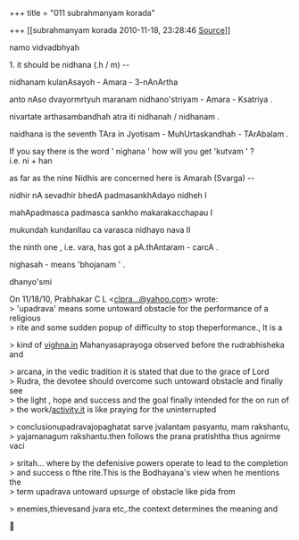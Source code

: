 +++
title = "011 subrahmanyam korada"

+++
[[subrahmanyam korada	2010-11-18, 23:28:46 [Source](https://groups.google.com/g/bvparishat/c/hgqpE5V-3aA)]]



namo vidvadbhyah

1\. it should be nidhana (.h / m) --

nidhanam kulanAsayoh - Amara - 3-nAnArtha

anto nAso dvayormrtyuh maranam nidhano'striyam - Amara - Ksatriya .

nivartate arthasambandhah atra iti nidhanah / nidhanam .

naidhana is the seventh TAra in Jyotisam - MuhUrtaskandhah - TArAbalam .

If you say there is the word ' nighana ' how will you get 'kutvam ' ?  
i.e. ni + han

as far as the nine Nidhis are concerned here is Amarah (Svarga) --

nidhir nA sevadhir bhedA padmasankhAdayo nidheh I

mahApadmasca padmasca sankho makarakacchapau I

mukundah kundanIlau ca varasca nidhayo nava II

the ninth one , i.e. vara, has got a pA.thAntaram - carcA .

nighasah - means 'bhojanam ' .

dhanyo'smi

On 11/18/10, Prabhakar C L \<[clpra...@yahoo.com]()\> wrote:  
\> 'upadrava' means some untoward obstacle for the performance of a religious  
\> rite and some sudden popup of difficulty to stop theperformance., It is a  

\> kind of [vighna.in](http://vighna.in) Mahanyasaprayoga observed before the rudrabhisheka and

  
\> arcana, in the vedic tradition it is stated that due to the grace of Lord  
\> Rudra, the devotee should overcome such untoward obstacle and finally see  
\> the light , hope and success and the goal finally intended for the on run of  
\> the work/[activity.it](http://activity.it) is like praying for the uninterrupted  

\> conclusionupadravajopaghatat sarve jvalantam pasyantu, mam rakshantu,  
\> yajamanagum rakshantu.then follows the prana pratishtha thus agnirme vaci

  
\> sritah... where by the defenisive powers operate to lead to the completion  
\> and success o fthe rite.This is the Bodhayana's view when he mentions the  
\> term upadrava untoward upsurge of obstacle like pida from  

\> enemies,thievesand jvara etc,.the context determines the meaning and



